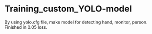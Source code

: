 # Training_custom_YOLO-model

By using yolo.cfg file, make model for detecting hand, monitor, person.
Finished in 0.05 loss.
